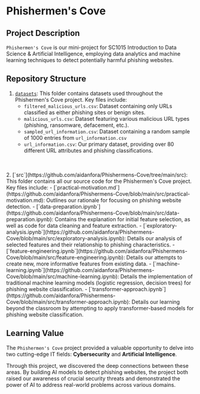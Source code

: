 # Phishermen's Cove


## Project Description

`Phishermen's Cove` is our mini-project for SC1015 Introduction to Data Science & Artificial Intelligence, employing data analytics and machine learning techniques to detect potentially harmful phishing websites.


## Repository Structure

1. [`datasets`](https://github.com/aidanfora/Phishermens-Cove/tree/main/datasets): This folder contains datasets used throughout the Phishermen's Cove project. Key files include:
    - `filtered_malicious_urls.csv`: Dataset containing only URLs classified as either phishing sites or benign sites.
    - `malicious_urls.csv`: Dataset featuring various malicious URL types (phishing, ransomware, defacement, etc.).
    - `sampled_url_information.csv`: Dataset containing a random sample of 1000 entries from `url_information.csv`
    - `url_information.csv`: Our primary dataset, providing over 80 different URL attributes and phishing classifications.
<br>
<br>
2. [`src`](https://github.com/aidanfora/Phishermens-Cove/tree/main/src): This folder contains all our source code for the Phishermen's Cove project. Key files include:
    - [`practical-motivation.md`](https://github.com/aidanfora/Phishermens-Cove/blob/main/src/practical-motivation.md): Outlines our rationale for focusing on phishing website detection.
    - [`data-preparation.ipynb`](https://github.com/aidanfora/Phishermens-Cove/blob/main/src/data-preparation.ipynb): Contains the explanation for initial feature selection, as well as code for data cleaning and feature extraction.
    - [`exploratory-analysis.ipynb`](https://github.com/aidanfora/Phishermens-Cove/blob/main/src/exploratory-analysis.ipynb): Details our analysis of selected features and their relationship to phishing characteristics.
    - [`feature-engineering.ipynb`](https://github.com/aidanfora/Phishermens-Cove/blob/main/src/feature-engineering.ipynb): Details our attempts to create new, more informative features from existing data.
    - [`machine-learning.ipynb`](https://github.com/aidanfora/Phishermens-Cove/blob/main/src/machine-learning.ipynb): Details the implementation of traditional machine learning models (logistic regression, decision trees) for phishing website classification.
    - [`transformer-approach.ipynb`](https://github.com/aidanfora/Phishermens-Cove/blob/main/src/transformer-approach.ipynb): Details our learning beyond the classroom by attempting to apply transformer-based models for phishing website classification.


## Learning Value

The `Phishermen's Cove` project provided a valuable opportunity to delve into two cutting-edge IT fields: **Cybersecurity** and **Artificial Intelligence**.

Through this project, we discovered the deep connections between these areas. By building AI models to detect phishing websites, the project both raised our awareness of crucial security threats and demonstrated the power of AI to address real-world problems across various domains.